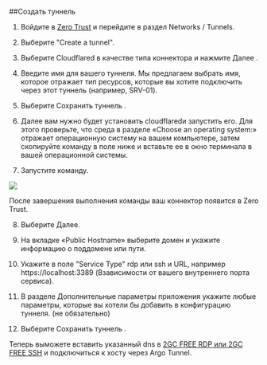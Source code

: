 ##Создать туннель

1. Войдите в <a href="https://one.dash.cloudflare.com/" target="_blank">Zero Trust</a> и перейдите в раздел Networks / Tunnels.

2. Выберите "Create a tunnel".

3. Выберите Cloudflared в качестве типа коннектора и нажмите Далее .

4. Введите имя для вашего туннеля. Мы предлагаем выбрать имя, которое 
отражает тип ресурсов, которые вы хотите подключить через этот туннель (например, SRV-01).

5. Выберите Сохранить туннель .

6. Далее вам нужно будет установить cloudflaredи запустить его. 
Для этого проверьте, что среда в разделе «Choose an operating system:» 
отражает операционную систему на вашем компьютере, затем скопируйте 
команду в поле ниже и вставьте ее в окно терминала в вашей операционной системы. 
7. Запустите команду.

<div id="header">
  <img src="https://developers.cloudflare.com/_astro/connector.DgDJjokf_IrBTB.webp"/>
</div>


После завершения выполнения команды ваш коннектор появится в Zero Trust.

8. Выберите Далее.

9. На вкладке «Public Hostname» выберите домен и укажите информацию о поддомене или пути.

10. Укажите в поле "Service Type" rdp или ssh и URL, например https://localhost:3389 (Взависимости от вашего внутреннего порта сервиса).

11. В разделе Дополнительные параметры приложения укажите любые параметры, которые вы хотели бы добавить в конфигурацию туннеля. (не обязательно)

12. Выберите Сохранить туннель .


Теперь выможете вставить указанный dns в [2GC FREE RDP или 2GC FREE SSH](https://2gc.ru/download) и подключиться к хосту через Argo Tunnel.
